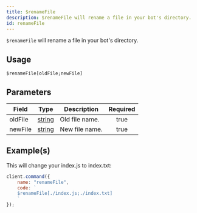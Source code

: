 ```yaml
---
title: $renameFile
description: $renameFile will rename a file in your bot's directory.
id: renameFile
---
```


`$renameFile` will rename a file in your bot's directory.

## Usage

```aoi
$renameFile[oldFile;newFile]
```

## Parameters

| Field   | Type                                                                                              | Description    | Required |
| ------- | ------------------------------------------------------------------------------------------------- | -------------- | :------: |
| oldFile | [string](https://developer.mozilla.org/en-US/docs/Web/JavaScript/Reference/Global_Objects/String) | Old file name. |   true   |
| newFile | [string](https://developer.mozilla.org/en-US/docs/Web/JavaScript/Reference/Global_Objects/String) | New file name. |   true   |

## Example(s)

This will change your index.js to index.txt:

```javascript
client.command({
    name: "renameFile",
    code: `
    $renameFile[./index.js;./index.txt]
    `
});
```
